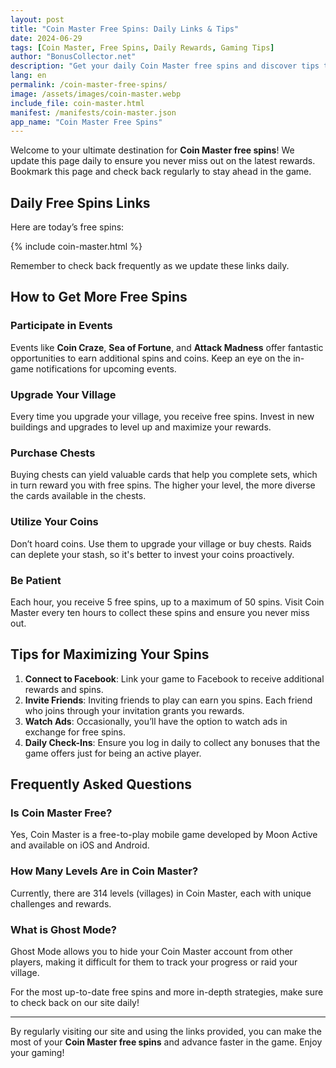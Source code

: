 ```yaml
---
layout: post
title: "Coin Master Free Spins: Daily Links & Tips"
date: 2024-06-29
tags: [Coin Master, Free Spins, Daily Rewards, Gaming Tips]
author: "BonusCollector.net"
description: "Get your daily Coin Master free spins and discover tips to maximize your rewards. Bookmark our site for the latest updates!"
lang: en
permalink: /coin-master-free-spins/
image: /assets/images/coin-master.webp
include_file: coin-master.html
manifest: /manifests/coin-master.json
app_name: "Coin Master Free Spins"
---
```


Welcome to your ultimate destination for **Coin Master free spins**! We update this page daily to ensure you never miss out on the latest rewards. Bookmark this page and check back regularly to stay ahead in the game.

## Daily Free Spins Links

Here are today’s free spins:

{% include coin-master.html %}

Remember to check back frequently as we update these links daily.

## How to Get More Free Spins

### Participate in Events
Events like **Coin Craze**, **Sea of Fortune**, and **Attack Madness** offer fantastic opportunities to earn additional spins and coins. Keep an eye on the in-game notifications for upcoming events.

### Upgrade Your Village
Every time you upgrade your village, you receive free spins. Invest in new buildings and upgrades to level up and maximize your rewards.

### Purchase Chests
Buying chests can yield valuable cards that help you complete sets, which in turn reward you with free spins. The higher your level, the more diverse the cards available in the chests.

### Utilize Your Coins
Don’t hoard coins. Use them to upgrade your village or buy chests. Raids can deplete your stash, so it's better to invest your coins proactively.

### Be Patient
Each hour, you receive 5 free spins, up to a maximum of 50 spins. Visit Coin Master every ten hours to collect these spins and ensure you never miss out.

## Tips for Maximizing Your Spins

1. **Connect to Facebook**: Link your game to Facebook to receive additional rewards and spins.
2. **Invite Friends**: Inviting friends to play can earn you spins. Each friend who joins through your invitation grants you rewards.
3. **Watch Ads**: Occasionally, you’ll have the option to watch ads in exchange for free spins.
4. **Daily Check-Ins**: Ensure you log in daily to collect any bonuses that the game offers just for being an active player.

## Frequently Asked Questions

### Is Coin Master Free?
Yes, Coin Master is a free-to-play mobile game developed by Moon Active and available on iOS and Android.

### How Many Levels Are in Coin Master?
Currently, there are 314 levels (villages) in Coin Master, each with unique challenges and rewards.

### What is Ghost Mode?
Ghost Mode allows you to hide your Coin Master account from other players, making it difficult for them to track your progress or raid your village.

For the most up-to-date free spins and more in-depth strategies, make sure to check back on our site daily!

---

By regularly visiting our site and using the links provided, you can make the most of your **Coin Master free spins** and advance faster in the game. Enjoy your gaming!
